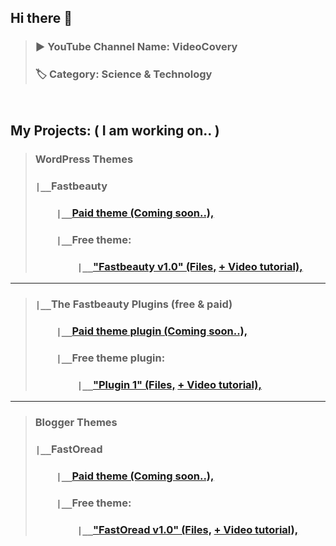 ## Hi there 👋 
> ### ▶️ YouTube Channel Name: VideoCovery   
> ### 🏷️ Category: Science & Technology 
<pre>

</pre>
## My Projects: ( I am working on.. )
> ### WordPress Themes
> ### `|__`Fastbeauty
> ### `    |__`[Paid theme (Coming soon..),](https://youtube.com/@VideoCovery)
> ### `    |__`Free theme:
> ### `        |__`["Fastbeauty v1.0" (Files,](https://github.com/VideoCovery/wordpress_free-theme__fastbeauty-v1.0) [+ Video tutorial),](https://youtube.com/@VideoCovery)
---
> ### `|__`The Fastbeauty Plugins (free & paid)
> ### `    |__`[Paid theme plugin (Coming soon..),](https://youtube.com/@VideoCovery)
> ### `    |__`Free theme plugin:
> ### `        |__`["Plugin 1" (Files,](https://github.com/VideoCovery/wordpress_free-plugin__plugin1) [+ Video tutorial),](https://youtube.com/@VideoCovery)
---
> ### Blogger Themes
> ### `|__`FastOread
> ### `    |__`[Paid theme (Coming soon..),](https://youtube.com/@VideoCovery)
> ### `    |__`Free theme:
> ### `        |__`["FastOread v1.0" (Files,](https://github.com/VideoCovery/blogger_free-theme__fastoread-v1.0) [+ Video tutorial),](https://youtube.com/@VideoCovery)

<!--
**VideoCovery/videocovery** is a ✨ _special_ ✨ repository because its `README.md` (this file) appears on your GitHub profile.

Here are some ideas to get you started:

- 🔭 I’m currently working on ...
- 🌱 I’m currently learning ...
- 👯 I’m looking to collaborate on ...
- 🤔 I’m looking for help with ...
- 💬 Ask me about ...
- 📫 How to reach me: ...
- 😄 Pronouns: ...
- ⚡ Fun fact: ...
-->
